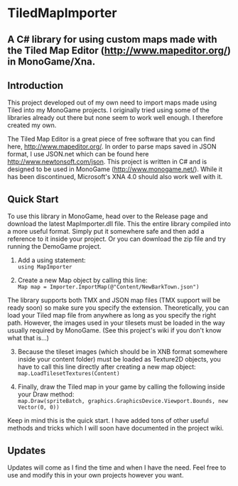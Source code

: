 # TiledMapImporter
A C# library for using custom maps made with the Tiled Map Editor (http://www.mapeditor.org/) in MonoGame/Xna.
------------

Introduction
------------
This project developed out of my own need to import maps made using Tiled into my MonoGame projects. I originally tried using some of the libraries already out there but none seem to work well enough. I therefore created my own.

The Tiled Map Editor is a great piece of free software that you can find here, http://www.mapeditor.org/.
In order to parse maps saved in JSON format, I use JSON.net which can be found here http://www.newtonsoft.com/json.
This project is written in C# and is designed to be used in MonoGame (http://www.monogame.net/). While it has been discontinued, Microsoft's XNA 4.0 should also work well with it.

Quick Start
------------
To use this library in MonoGame, head over to the Release page and download the latest MapImporter.dll file. This the entire library compiled into a more useful format. Simply put it somewhere safe and then add a reference to it inside your project. Or you can download the zip file and try running the DemoGame project.

  1) Add a using statement:   
  `using MapImporter`

  2) Create a new Map object by calling this line:   
  `Map map = Importer.ImportMap(@"Content/NewBarkTown.json")`

The library supports both TMX and JSON map files (TMX support will be ready soon) so make sure you specify the extension. Theoretically, you can load your Tiled map file from anywhere as long as you specify the right path. However, the images used in your tilesets must be loaded in the way usually required by MonoGame. (See this project's wiki if you don't know what that is...)

  3) Because the tileset images (which should be in XNB format somewhere inside your content folder) must be loaded as Texture2D objects, you have to call this line directly after creating a new map object:    
  `map.LoadTilesetTextures(Content)`

  4) Finally, draw the Tiled map in your game by calling the following inside your Draw method:   
  `map.Draw(spriteBatch, graphics.GraphicsDevice.Viewport.Bounds, new Vector(0, 0))`

Keep in mind this is the quick start. I have added tons of other useful methods and tricks which I will soon have documented in the project wiki.

Updates
------------
Updates will come as I find the time and when I have the need. Feel free to use and modify this in your own projects however you want.
